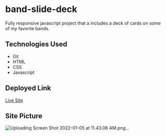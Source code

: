 # band-slide-deck

Fully responsive javascript project that a includes a deck of cards on some of my favorite bands. 

## Technologies Used 

* Git
* HTML
* CSS 
* Javascript 

## Deployed Link 

[Live Site](https://gabrielcrosetti.github.io/band-slide-deck/)

## Site Picture

![Uploading Screen Shot 2022-01-05 at 11.43.06 AM.png…]()

